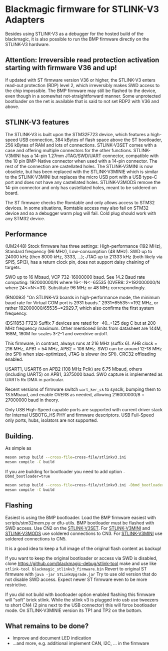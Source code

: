 # Blackmagic firmware for STLINK-V3 Adapters

Besides using STLINK-V3 as a debugger for the hosted build of the blackmagic,
it is also possible to run the BMP firmware directly on the STLINK-V3
hardware.

## Attention: Irreversible read protection activation starting with firmware V36 and up!
If updated with ST firmware version V36 or higher, the STLINK-V3 enters
read-out protection (RDP) level 2, which irreversibly makes SWD access
to the chip impossible. The BMP firmware may still be flashed to the device,
even though in a somewhat not-straightforward manner. Some unprotected bootloader
on the net is available that is said to not set RDP2 with V36 and above.

## STLINK-V3 features
The STLINK-V3 is built upon the STM32F723 device, which features a high-speed
USB connection, 384 kBytes of flash space above the ST bootloader,
256 kBytes of RAM and lots of connections. STLINK-V3SET comes with
a case and offering multiple connectors for the other functions. STLINK-V3MINI has
a 14-pin 1.27mm JTAG/SWD/UART connector, compatible with the 10 pin BMP-Native
connector when used with a 14-pin connector. The rest of the connection are
castellated holes. The STLINK-V3MINI is now obsolete,
but has been replaced with the STLINK-V3MINIE which is similar to the STLINK-V3MINI
but replaces the micro USB port with a USB type-C port and does not have any
castellated holes. STLINK-V3MODS remove the 14-pin connector and only has castellated
holes, meant to be soldered on board.

The ST firmware checks the Romtable and only allows access to STM32 devices. In
some situations, Romtable access may also fail on STM32 device and so a debugger
warm plug will fail. Cold plug should work with any STM32 device.

## Performance
(UM2448) Stock firmware has three settings: High-performance (192 MHz), Standard frequency (96 MHz), Low-consumption (48 MHz).
SWD up to 24000 kHz (then 8000 kHz, 3333, ...); JTAG up to 21333 kHz (both likely via SPI5, SPI3), has a return clock pin, does not support daisy chaining of targets.

SWO up to 16 Mbaud, VCP 732-16000000 baud.
See 14.2 Baud rate computing: 192000000/N where 16<=N<=65535 (OVER8: 2*192000000/N where 24<=N<=31). Substitute 96 MHz or 48 MHz correspondingly.

(RN0093) "On STLINK-V3 boards in high-performance mode, the minimum baud rate for Virtual COM port is 2931 bauds."
2931*65535~=192 MHz, or rather 192000000/65535~=2929.7, which also confirms the first system frequency.

(DS11853 F723) Suffix 7 devices are rated for -40..+125 deg C but at 200 MHz frequency maximum.
Other mentioned limits from datasheet are 144M, 168M, 180M for scales 3-2-1 and overdrive on/off.

This firmware, in contrast, always runs at 216 MHz (suffix 6). AHB clock = 216 MHz, APB1 = 54 MHz, APB2 = 108 MHz.
SWD can be around 12-18 MHz (no SPI) when size-optimized, JTAG is slower (no SPI). CRC32 offloading enabled.

USART1, USART6 on APB2 (108 MHz Pclk) are 6.75 Mbaud, others (including UART5) on APB1, 3375000 baud.
SWO capture is implemented as UART5 Rx DMA in particular.

Recent versions of firmware switch `uart_ker_ck` to sysclk, bumping them to 13.5Mbaud, and enable OVER8 as needed, allowing 216000000/8 = 27000000 baud in theory.

Only USB High-Speed capable ports are supported with current driver stack for Internal USBOTG_HS PHY and firmware descriptors. USB Full-Speed only ports, hubs, isolators are not supported.

## Building.

As simple as
```sh
meson setup build --cross-file=cross-file/stlinkv3.ini
meson compile -C build
```

If you are building for bootloader you need to add option `-Dbmd_bootloader=true`
```sh
meson setup build --cross-file=cross-file/stlinkv3.ini -Dbmd_bootloader=true
meson compile -C build
```


## Flashing
Easiest is using the BMP bootloader. Load the BMP firmware easiest with
scripts/stm32mem.py  or dfu-utils. BMP bootloader must be flashed with SWD
access. Use CN2 on the [STLINK-V3SET](https://www.st.com/resource/en/data_brief/stlink-v3set.pdf).
For [STLINK-V3MINI](https://www.st.com/resource/en/data_brief/stlink-v3mini.pdf)
and [STLINK-V3MODS](https://www.st.com/resource/en/data_brief/stlink-v3mods.pdf)
use soldered connections to CN3. For [STLINK-V3MINI](https://www.st.com/resource/en/data_brief/stlink-v3minie.pdf) use soldered connections to CN5.

It is a good idea to keep a full image of the original flash content as backup!

If you want to keep the original bootloader or access via SWD is disabled, clone
https://github.com/blackmagic-debug/stlink-tool
make and use like
`stlink-tool blackmagic_stlinkv3_firmware.bin`
Revert to original ST firmware with
`java -jar STLinkUpgrade.jar`
Try to use old version that do not disable SWD access. Expect newer ST firmware even to be more restrictive.

If you did not build with bootloader option enabled flashing this firmware will "soft" brick stlink. While the stlink v3 is plugged into usb
use tweezers to short CN4 (2 pins next to the USB connector) this will force bootloader mode. On STLINK-V3MINIE version its TP1 and TP2 on the bottom.

## What remains to be done?

- Improve and document LED indication
- ...and more, e.g. additional implement CAN, I2C, ... in the firmware
